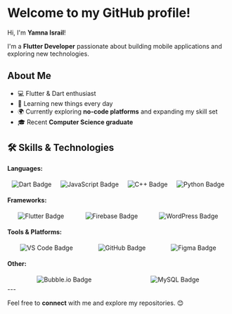 # Welcome to my GitHub profile!

Hi, I'm **Yamna Israil**!

I'm a **Flutter Developer** passionate about building mobile applications and exploring new technologies.

## About Me
- 💻 Flutter & Dart enthusiast
- 🌱 Learning new things every day
- 🌍 Currently exploring **no-code platforms** and expanding my skill set
- 🎓 Recent **Computer Science graduate**


## 🛠️ Skills & Technologies

**Languages:**
<div style="display: flex; justify-content: space-around; flex-wrap: wrap;">
  <img src="https://img.shields.io/badge/Dart-%230175C2?logo=dart&logoColor=white" alt="Dart Badge" style="margin: 5px;"/>
  <img src="https://img.shields.io/badge/JavaScript-%23F7DF1E?logo=javascript&logoColor=white" alt="JavaScript Badge" style="margin: 5px;"/>
  <img src="https://img.shields.io/badge/C++-%2300599C?logo=cplusplus&logoColor=white" alt="C++ Badge" style="margin: 5px;"/>
  <img src="https://img.shields.io/badge/Python-%233776CC?logo=python&logoColor=white" alt="Python Badge" style="margin: 5px;"/>
</div>

**Frameworks:**
<div style="display: flex; justify-content: space-around; flex-wrap: wrap;">
  <img src="https://img.shields.io/badge/Flutter-%2302569B?logo=flutter&logoColor=white" alt="Flutter Badge" style="margin: 5px;"/>
  <img src="https://img.shields.io/badge/Firebase-%23FFCA28?logo=firebase&logoColor=white" alt="Firebase Badge" style="margin: 5px;"/>
  <img src="https://img.shields.io/badge/WordPress-%2346A2F1?logo=wordpress&logoColor=white" alt="WordPress Badge" style="margin: 5px;"/>
</div>

**Tools & Platforms:**
<div style="display: flex; justify-content: space-around; flex-wrap: wrap;">
  <img src="https://img.shields.io/badge/VS%20Code-%23007ACC?logo=visualstudiocode&logoColor=white" alt="VS Code Badge" style="margin: 5px;"/>
  <img src="https://img.shields.io/badge/GitHub-%23121011?logo=github&logoColor=white" alt="GitHub Badge" style="margin: 5px;"/>
  <img src="https://img.shields.io/badge/Figma-%23F24E1E?logo=figma&logoColor=white" alt="Figma Badge" style="margin: 5px;"/>
</div>

**Other:**
<div style="display: flex; justify-content: space-around; flex-wrap: wrap;">
  <img src="https://img.shields.io/badge/Bubble.io-%23F1625D?logo=bubble&logoColor=white" alt="Bubble.io Badge" style="margin: 5px;"/>
  <img src="https://img.shields.io/badge/MySQL-%234479A1?logo=mysql&logoColor=white" alt="MySQL Badge" style="margin: 5px;"/>
</div>
---

Feel free to **connect** with me and explore my repositories. 😊


